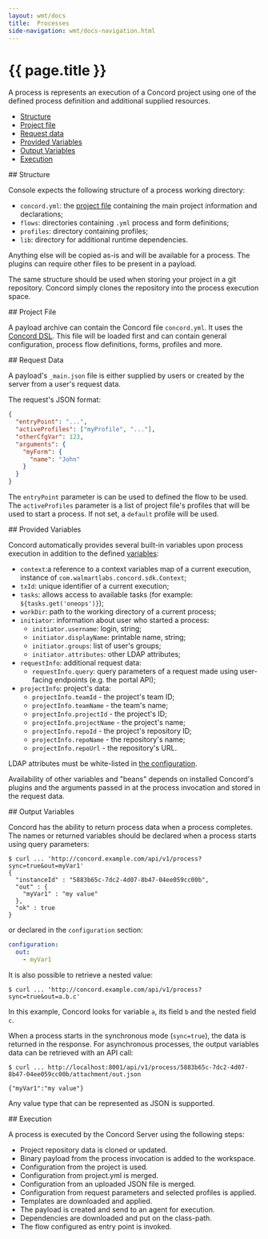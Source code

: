 ```yaml
---
layout: wmt/docs
title:  Processes
side-navigation: wmt/docs-navigation.html
---
```


# {{ page.title }}

A process is represents an execution of a Concord project using one of the
defined process definition and additional supplied resources.

- [Structure](#structure)
- [Project file](#project-file)
- [Request data](#request-data)
- [Provided Variables](#variables) 
- [Output Variables](#output-variables)
- [Execution](#execution)

<a name="structure"/>
## Structure

Console expects the following structure of a process working directory:

- `concord.yml`: the [project file](#project-file) containing the main project
information and declarations;
- `flows`: directories containing `.yml` process and form definitions;
- `profiles`: directory containing profiles;
- `lib`: directory for additional runtime dependencies.

Anything else will be copied as-is and will be available for a process. The
plugins can require other files to be present in a payload.

The same structure should be used when storing your project in a git repository.
Concord simply clones the repository into the process execution space.

<a name="project-file"/>
## Project File

A payload archive can contain the Concord file `concord.yml`. It uses the
[Concord DSL](./concord-dsl.html). This file will be loaded first and can
contain general configuration, process flow definitions, forms, profiles and
more.

<a name="request-data"/>
## Request Data

A payload's `_main.json` file is either supplied by users or created by the
server from a user's request data.

The request's JSON format:

```json
{
  "entryPoint": "...",
  "activeProfiles": ["myProfile", "..."],
  "otherCfgVar": 123,
  "arguments": {
    "myForm": {
      "name": "John"
    }
  }
}
```

The `entryPoint` parameter is can be used to defined the flow to be used. The 
`activeProfiles` parameter is a list of project file's profiles that will be
used to start a process. If not set, a `default` profile will be used.

<a name="variables"/>
## Provided Variables

Concord automatically provides several built-in variables upon process
execution in addition to the defined [variables](./concord-dsl.html#variables):

- `context`:a reference to a context variables map of a current execution,
instance of `com.walmartlabs.concord.sdk.Context`;
- `txId`: unique identifier of a current execution;
- `tasks`: allows access to available tasks (for example:
  `${tasks.get('oneops')}`);
- `workDir`: path to the working directory of a current process;
- `initiator`: information about user who started a process:
  - `initiator.username`: login, string;
  - `initiator.displayName`: printable name, string;
  - `initiator.groups`: list of user's groups;
  - `initiator.attributes`: other LDAP attributes;
- `requestInfo`: additional request data:
  - `requestInfo.query`: query parameters of a request made using user-facing 
    endpoints (e.g. the portal API);
- `projectInfo`: project's data:
  - `projectInfo.teamId` - the project's team ID;
  - `projectInfo.teamName` - the team's name;
  - `projectInfo.projectId` - the project's ID;
  - `projectInfo.projectName` - the project's name;
  - `projectInfo.repoId` - the project's repository ID;
  - `projectInfo.repoName` - the repository's name;
  - `projectInfo.repoUrl` - the repository's URL.

LDAP attributes must be white-listed in [the configuration](./configuration.html#ldap).

Availability of other variables and "beans" depends on installed Concord's
plugins and the arguments passed in at the process invocation and stored in the
request data.

<a name="output-variables"/>
## Output Variables

Concord has the ability to return process data when a process completes.
The names or returned variables should be declared when a process starts
using query parameters:

```
$ curl ... 'http://concord.example.com/api/v1/process?sync=true&out=myVar1'
{
  "instanceId" : "5883b65c-7dc2-4d07-8b47-04ee059cc00b",
  "out" : {
    "myVar1" : "my value"
  },
  "ok" : true
}
```

or declared in the `configuration` section:

```yaml
configuration:
  out:
    - myVar1
```

It is also possible to retrieve a nested value:

```
$ curl ... 'http://concord.example.com/api/v1/process?sync=true&out=a.b.c'
```

In this example, Concord looks for variable `a`, its field `b` and
the nested field `c`.

When a process starts in the synchronous mode (`sync=true`), the data is
returned in the response. For asynchronous processes, the output variables data
can be retrieved with an API call:

```
$ curl ... http://localhost:8001/api/v1/process/5883b65c-7dc2-4d07-8b47-04ee059cc00b/attachment/out.json

{"myVar1":"my value"}
```

Any value type that can be represented as JSON is supported.

<a name="execution"/>
## Execution

A process is executed by the Concord Server using the following steps: 

- Project repository data is cloned or updated.
- Binary payload from the process invocation is added to the workspace.
- Configuration from the project is used.
- Configuration from project.yml is merged.
- Configuration from an uploaded JSON file is merged.
- Configuration from request parameters and selected profiles is applied.
- Templates are downloaded and applied.
- The payload is created and send to an agent for execution.
- Dependencies are downloaded and put on the class-path.
- The flow configured as entry point is invoked.
